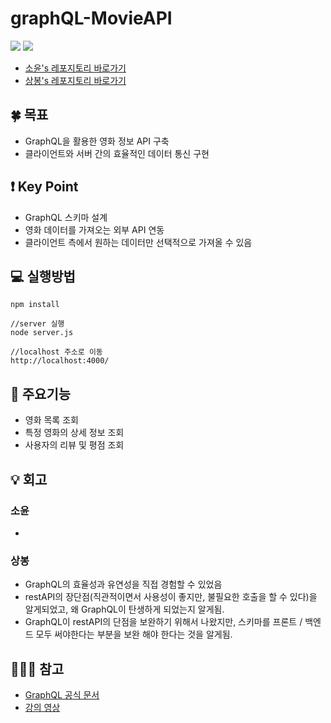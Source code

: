 # graphQL-MovieAPI


<img src="https://img.shields.io/badge/-GraphQL-E10098?style=for-the-badge&logo=graphql&logoColor=white"/> <img src="https://img.shields.io/badge/javascript-%23323330.svg?style=for-the-badge&logo=javascript&logoColor=%23F7DF1E"/>


- [소윤's 레포지토리 바로가기](https://github.com/soyoonJ/graphQL)
- [상봉's 레포지토리 바로가기](https://github.com/In-Self-Improvement/graphQL-movieAPI)     

## 🍀 목표
- GraphQL을 활용한 영화 정보 API 구축
- 클라이언트와 서버 간의 효율적인 데이터 통신 구현


## ❗️ Key Point
- GraphQL 스키마 설계
- 영화 데이터를 가져오는 외부 API 연동
- 클라이언트 측에서 원하는 데이터만 선택적으로 가져올 수 있음

## 💻 실행방법
```
npm install

//server 실행
node server.js

//localhost 주소로 이동
http://localhost:4000/
```

## 📝 주요기능
- 영화 목록 조회
- 특정 영화의 상세 정보 조회
- 사용자의 리뷰 및 평점 조회

## 💡 회고
### 소윤
- 
### 상봉
- GraphQL의 효율성과 유연성을 직접 경험할 수 있었음
- restAPI의 장단점(직관적이면서 사용성이 좋지만, 불필요한 호출을 할 수 있다)을 알게되었고, 왜 GraphQL이 탄생하게 되었는지 알게됨.
- GraphQL이 restAPI의 단점을 보완하기 위해서 나왔지만, 스키마를 프론트 / 백엔드 모두 써야한다는 부분을 보완 해야 한다는 것을 알게됨. 

## 🕵🏻‍♂️ 참고
- [GraphQL 공식 문서](https://graphql.org/)
- [강의 영상](https://nomadcoders.co/graphql-for-beginners)
